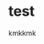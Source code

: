 
# test



kmkkmk





<!---START OF CONTENT --->
<!---END OF CONTENT --->



<!---START OF CONTENT --->
<!---END OF CONTENT --->
